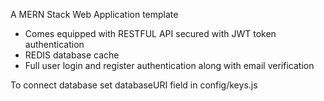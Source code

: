 A MERN Stack Web Application template

- Comes equipped with RESTFUL API secured with JWT token authentication
- REDIS database cache
- Full user login and register authentication along with email verification

To connect database set databaseURI field in config/keys.js
